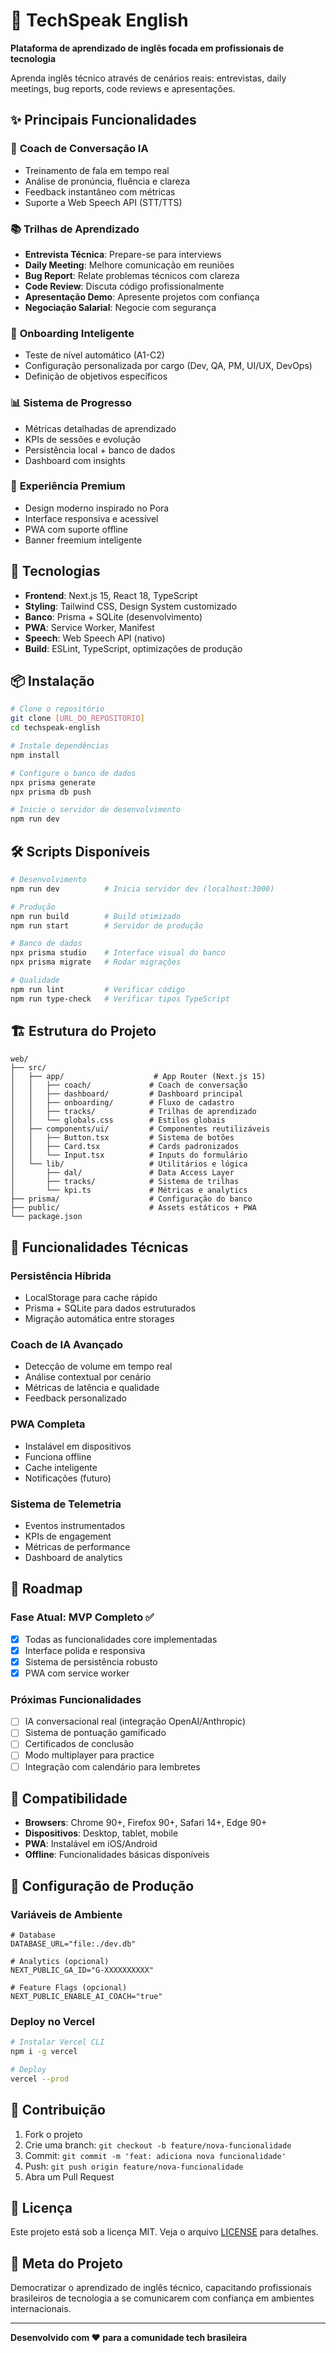 # 🎯 TechSpeak English

**Plataforma de aprendizado de inglês focada em profissionais de tecnologia**

Aprenda inglês técnico através de cenários reais: entrevistas, daily meetings, bug reports, code reviews e apresentações.

## ✨ Principais Funcionalidades

### 🎤 **Coach de Conversação IA**
- Treinamento de fala em tempo real
- Análise de pronúncia, fluência e clareza
- Feedback instantâneo com métricas
- Suporte a Web Speech API (STT/TTS)

### 📚 **Trilhas de Aprendizado**
- **Entrevista Técnica**: Prepare-se para interviews
- **Daily Meeting**: Melhore comunicação em reuniões
- **Bug Report**: Relate problemas técnicos com clareza
- **Code Review**: Discuta código profissionalmente
- **Apresentação Demo**: Apresente projetos com confiança
- **Negociação Salarial**: Negocie com segurança

### 🎯 **Onboarding Inteligente**
- Teste de nível automático (A1-C2)
- Configuração personalizada por cargo (Dev, QA, PM, UI/UX, DevOps)
- Definição de objetivos específicos

### 📊 **Sistema de Progresso**
- Métricas detalhadas de aprendizado
- KPIs de sessões e evolução
- Persistência local + banco de dados
- Dashboard com insights

### 🎨 **Experiência Premium**
- Design moderno inspirado no Pora
- Interface responsiva e acessível
- PWA com suporte offline
- Banner freemium inteligente

## 🚀 Tecnologias

- **Frontend**: Next.js 15, React 18, TypeScript
- **Styling**: Tailwind CSS, Design System customizado
- **Banco**: Prisma + SQLite (desenvolvimento)
- **PWA**: Service Worker, Manifest
- **Speech**: Web Speech API (nativo)
- **Build**: ESLint, TypeScript, optimizações de produção

## 📦 Instalação

```bash
# Clone o repositório
git clone [URL_DO_REPOSITORIO]
cd techspeak-english

# Instale dependências
npm install

# Configure o banco de dados
npx prisma generate
npx prisma db push

# Inicie o servidor de desenvolvimento
npm run dev
```

## 🛠️ Scripts Disponíveis

```bash
# Desenvolvimento
npm run dev          # Inicia servidor dev (localhost:3000)

# Produção
npm run build        # Build otimizado
npm run start        # Servidor de produção

# Banco de dados
npx prisma studio    # Interface visual do banco
npx prisma migrate   # Rodar migrações

# Qualidade
npm run lint         # Verificar código
npm run type-check   # Verificar tipos TypeScript
```

## 🏗️ Estrutura do Projeto

```
web/
├── src/
│   ├── app/                    # App Router (Next.js 15)
│   │   ├── coach/             # Coach de conversação
│   │   ├── dashboard/         # Dashboard principal
│   │   ├── onboarding/        # Fluxo de cadastro
│   │   ├── tracks/            # Trilhas de aprendizado
│   │   └── globals.css        # Estilos globais
│   ├── components/ui/         # Componentes reutilizáveis
│   │   ├── Button.tsx         # Sistema de botões
│   │   ├── Card.tsx           # Cards padronizados
│   │   └── Input.tsx          # Inputs do formulário
│   └── lib/                   # Utilitários e lógica
│       ├── dal/               # Data Access Layer
│       ├── tracks/            # Sistema de trilhas
│       └── kpi.ts             # Métricas e analytics
├── prisma/                    # Configuração do banco
├── public/                    # Assets estáticos + PWA
└── package.json
```

## 🌟 Funcionalidades Técnicas

### **Persistência Híbrida**
- LocalStorage para cache rápido
- Prisma + SQLite para dados estruturados
- Migração automática entre storages

### **Coach de IA Avançado**
- Detecção de volume em tempo real
- Análise contextual por cenário
- Métricas de latência e qualidade
- Feedback personalizado

### **PWA Completa**
- Instalável em dispositivos
- Funciona offline
- Cache inteligente
- Notificações (futuro)

### **Sistema de Telemetria**
- Eventos instrumentados
- KPIs de engagement
- Métricas de performance
- Dashboard de analytics

## 🎯 Roadmap

### **Fase Atual: MVP Completo** ✅
- [x] Todas as funcionalidades core implementadas
- [x] Interface polida e responsiva
- [x] Sistema de persistência robusto
- [x] PWA com service worker

### **Próximas Funcionalidades**
- [ ] IA conversacional real (integração OpenAI/Anthropic)
- [ ] Sistema de pontuação gamificado
- [ ] Certificados de conclusão
- [ ] Modo multiplayer para practice
- [ ] Integração com calendário para lembretes

## 📱 Compatibilidade

- **Browsers**: Chrome 90+, Firefox 90+, Safari 14+, Edge 90+
- **Dispositivos**: Desktop, tablet, mobile
- **PWA**: Instalável em iOS/Android
- **Offline**: Funcionalidades básicas disponíveis

## 🔧 Configuração de Produção

### **Variáveis de Ambiente**
```env
# Database
DATABASE_URL="file:./dev.db"

# Analytics (opcional)
NEXT_PUBLIC_GA_ID="G-XXXXXXXXXX"

# Feature Flags (opcional)
NEXT_PUBLIC_ENABLE_AI_COACH="true"
```

### **Deploy no Vercel**
```bash
# Instalar Vercel CLI
npm i -g vercel

# Deploy
vercel --prod
```

## 👥 Contribuição

1. Fork o projeto
2. Crie uma branch: `git checkout -b feature/nova-funcionalidade`
3. Commit: `git commit -m 'feat: adiciona nova funcionalidade'`
4. Push: `git push origin feature/nova-funcionalidade`
5. Abra um Pull Request

## 📄 Licença

Este projeto está sob a licença MIT. Veja o arquivo [LICENSE](LICENSE) para detalhes.

## 🎯 Meta do Projeto

Democratizar o aprendizado de inglês técnico, capacitando profissionais brasileiros de tecnologia a se comunicarem com confiança em ambientes internacionais.

---

**Desenvolvido com ❤️ para a comunidade tech brasileira**